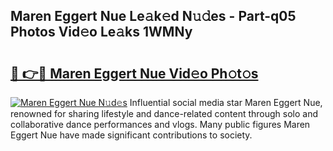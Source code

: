 ## Maren Eggert Nue Le𝚊k𝚎d N𝚞𝚍es - Part-q05 Photos Vid𝚎o Le𝚊ks 1WMNy

# <h2><a href="http://fb1vpqq.evod.top/?m=Maren+Eggert+Nue">🔗 👉🔴 Maren Eggert Nue Vid𝚎o Ph𝚘t𝚘s</a></h2>

[![Maren Eggert Nue N𝚞d𝚎s](https://i.imgur.com/8V9OHl7.gif)](http://fb1vpqq.evod.top/?m=Maren+Eggert+Nue)
Influential social media star Maren Eggert Nue, renowned for sharing lifestyle and dance-related content through solo and collaborative dance performances and vlogs. Many public figures Maren Eggert Nue have made significant contributions to society. 
